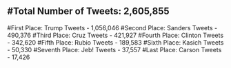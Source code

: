 #Total Number of Tweets: 2,605,855 
---
#First Place: Trump Tweets - 1,056,046
#Second Place: Sanders Tweets - 490,376
#Third Place: Cruz Tweets - 421,927
#Fourth Place: Clinton Tweets - 342,620
#Fifth Place: Rubio Tweets - 189,583
#Sixth Place: Kasich Tweets - 50,330
#Seventh Place: Jeb! Tweets - 37,557
#Last Place: Carson Tweets - 17,426
